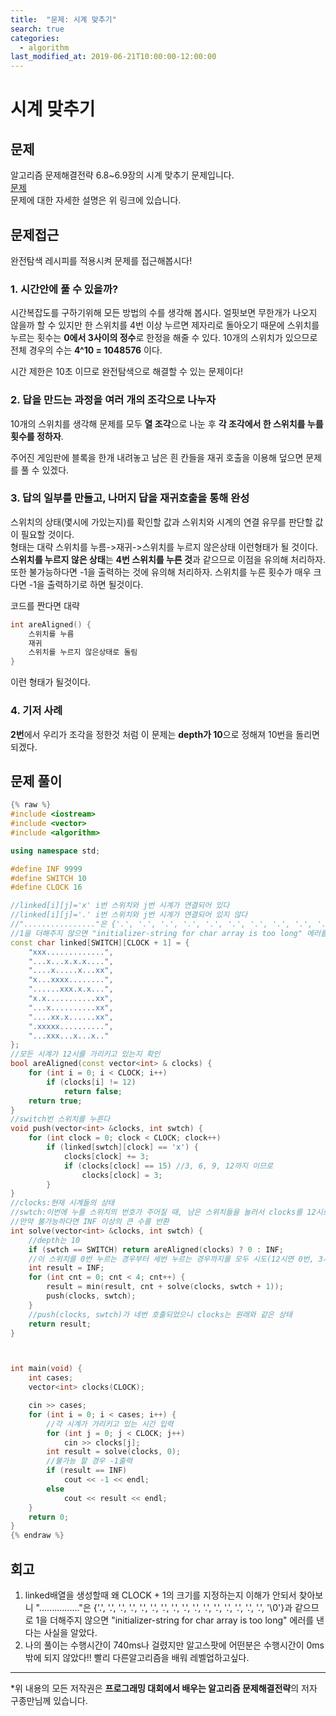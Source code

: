 ```yaml
---
title:  "문제: 시계 맞추기"
search: true
categories: 
  - algorithm
last_modified_at: 2019-06-21T10:00:00-12:00:00
---
```

시계 맞추기
===

문제
---
알고리즘 문제해결전략 6.8~6.9장의 시계 맞추기 문제입니다.  
[문제](https://algospot.com/judge/problem/read/CLOCKSYNC)  
문제에 대한 자세한 설명은 위 링크에 있습니다.  

문제접근
---
완전탐색 레시피를 적용시켜 문제를 접근해봅시다!

### 1. 시간안에 풀 수 있을까?
시간복잡도를 구하기위해 모든 방법의 수를 생각해 봅시다.
얼핏보면 무한개가 나오지 않을까 할 수 있지만 한 스위치를 4번 이상 누르면 제자리로 돌아오기 때문에 스위치를 누르는 횟수는 **0에서 3사이의 정수**로 한정을 해줄 수 있다.
10개의 스위치가 있으므로 전체 경우의 수는 **4^10 = 1048576** 이다.

시간 제한은 10초 이므로 완전탐색으로 해결할 수 있는 문제이다!


### 2. 답을 만드는 과정을 여러 개의 조각으로 나누자
10개의 스위치를 생각해 문제를 모두 **열 조각**으로 나눈 후 **각 조각에서 한 스위치를 누를 횟수를 정하자**.

주어진 게임판에 블록을 한개 내려놓고 남은 흰 칸들을 재귀 호출을 이용해 덮으면 문제를 풀 수 있겠다.


###  3. 답의 일부를 만들고, 나머지 답을 재귀호출을 통해 완성
스위치의 상태(몇시에 가있는지)를 확인할 값과 스위치와 시계의 연결 유무를 판단할 값이 필요할 것이다.  
형태는 대략 스위치를 누름->재귀->스위치를 누르지 않은상태 이런형태가 될 것이다.  
**스위치를 누르지 않은 상태**는 **4번 스위치를 누른 것**과 같으므로 이점을 유의해 처리하자.  
또한 불가능하다면 -1을 출력하는 것에 유의해 처리하자. 스위치를 누른 횟수가 매우 크다면 -1을 출력하기로 하면 될것이다.

코드를 짠다면 대략
```c++
int areAligned() {
    스위치를 누름
    재귀
    스위치를 누르지 않은상태로 돌림
}
```
이런 형태가 될것이다.


### 4. 기저 사례
**2번**에서 우리가 조각을 정한것 처럼 이 문제는 **depth가 10**으로 정해져 10번을 돌리면 되겠다.

문제 풀이
---
```c++
{% raw %}
#include <iostream>
#include <vector>
#include <algorithm>

using namespace std;

#define INF 9999
#define SWITCH 10
#define CLOCK 16

//linked[i][j]='x' i번 스위치와 j번 시계가 연결되어 있다
//linked[i][j]='.' i번 스위치와 j번 시계가 연결되어 있지 않다
//"................"은 {'.', '.', '.', '.', '.', '.', '.', '.', '.', '.', '.', '.', '.', '.', '.', '.', '\0'}과 같으므로
//1을 더해주지 않으면 "initializer-string for char array is too long" 에러를 낸다.  
const char linked[SWITCH][CLOCK + 1] = {
	"xxx.............",
	"...x...x.x.x....",
	"....x.....x...xx",
	"x...xxxx........",
	"......xxx.x.x...",
	"x.x...........xx",
	"...x..........xx",
	"....xx.x......xx",
	".xxxxx..........",
	"...xxx...x...x.."
};
//모든 시계가 12시를 가리키고 있는지 확인
bool areAligned(const vector<int> & clocks) {
	for (int i = 0; i < CLOCK; i++)
		if (clocks[i] != 12)
			return false;
	return true;
}
//switch번 스위치를 누른다
void push(vector<int> &clocks, int swtch) {
	for (int clock = 0; clock < CLOCK; clock++)
		if (linked[swtch][clock] == 'x') {
			clocks[clock] += 3;
			if (clocks[clock] == 15) //3, 6, 9, 12까지 이므로
				clocks[clock] = 3;
		}
}
//clocks:현재 시계들의 상태
//swtch:이번에 누를 스위치의 번호가 주어질 때, 남은 스위치들을 눌러서 clocks를 12시로 맞출 수 있는 최소 횟수를 반환
//만약 불가능하다면 INF 이상의 큰 수를 반환
int solve(vector<int> &clocks, int swtch) {
	//depth는 10
	if (swtch == SWITCH) return areAligned(clocks) ? 0 : INF;
	//이 스위치를 0번 누르는 경우부터 세번 누르는 경우까지를 모두 시도(12시면 0번, 3시면 3번)
	int result = INF;
	for (int cnt = 0; cnt < 4; cnt++) {
		result = min(result, cnt + solve(clocks, swtch + 1));
		push(clocks, swtch);
	}
	//push(clocks, swtch)가 네번 호출되었으니 clocks는 원래와 같은 상태
	return result;
}



int main(void) {
	int cases;
	vector<int> clocks(CLOCK);

	cin >> cases;
	for (int i = 0; i < cases; i++) {
		//각 시계가 가리키고 있는 시간 입력
		for (int j = 0; j < CLOCK; j++)
			cin >> clocks[j];
		int result = solve(clocks, 0);
		//불가능 할 경우 -1출력
		if (result == INF)
			cout << -1 << endl;
		else
			cout << result << endl;
	}
	return 0;
}
{% endraw %}
```

회고
---
1. linked배열을 생성할때 왜 CLOCK + 1의 크기를 지정하는지 이해가 안되서 찾아보니 "................"은 {'.', '.', '.', '.', '.', '.', '.', '.', '.', '.', '.', '.', '.', '.', '.', '.', '\0'}과 같으므로 1을 더해주지 않으면 "initializer-string for char array is too long" 에러를 낸다는 사실을 알았다.  
2. 나의 풀이는 수행시간이 740ms나 걸렸지만 알고스팟에 어떤분은 수행시간이 0ms밖에 되지 않았다!! 빨리 다른알고리즘을 배워 레벨업하고싶다.  

------
*위 내용의 모든 저작권은 **프로그래밍 대회에서 배우는 알고리즘 문제해결전략**의 저자 구종만님께 있습니다.
